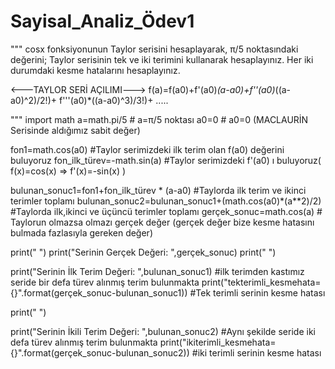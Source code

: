 # Sayisal_Analiz_Ödev1


""" cosx fonksiyonunun Taylor serisini hesaplayarak, π/5 noktasındaki değerini;
 Taylor serisinin tek ve iki terimini kullanarak hesaplayınız.
 Her iki durumdaki kesme hatalarını hesaplayınız.



 <---TAYLOR SERİ AÇILIMI--->
  f(a)=f(a0)+f'(a0)*(a-a0)+f''(a0)*((a-a0)^2)/2!)+ f'''(a0)*((a-a0)^3)/3!)+ .....
 
"""
import math
a=math.pi/5   # a=π/5 noktası
a0=0          # a0=0 (MACLAURİN Serisinde aldığımız sabit değer)

fon1=math.cos(a0)   #Taylor serimizdeki ilk terim olan f(a0) değerini buluyoruz
fon_ilk_türev=-math.sin(a)  #Taylor serimizdeki f'(a0) ı buluyoruz(  f(x)=cos(x) => f'(x)=-sin(x)  )

bulunan_sonuc1=fon1+fon_ilk_türev * (a-a0) #Taylorda ilk terim ve ikinci terimler toplamı
bulunan_sonuc2=bulunan_sonuc1+(math.cos(a0)*(a**2)/2)  #Taylorda ilk,ikinci ve üçüncü terimler toplamı
gerçek_sonuc=math.cos(a) # Taylorun olmazsa olmazı gerçek değer (gerçek değer bize kesme hatasını bulmada fazlasıyla gereken değer)

print("  ")
print("Serinin Gerçek Değeri: ",gerçek_sonuc)
print("  ")

print("Serinin İlk Terim Değeri: ",bulunan_sonuc1) #ilk terimden kastımız seride bir defa türev alınmış terim bulunmakta
print("tekterimli_kesmehata={}".format(gerçek_sonuc-bulunan_sonuc1)) #Tek terimli serinin kesme hatası

print("  ")

print("Serinin İkili Terim Değeri: ",bulunan_sonuc2) #Aynı şekilde seride iki defa türev alınmış terim bulunmakta
print("ikiterimli_kesmehata={}".format(gerçek_sonuc-bulunan_sonuc2))  #iki terimli serinin kesme hatası



